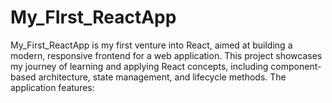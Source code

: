 # My_FIrst_ReactApp
My_First_ReactApp is my first venture into React, aimed at building a modern, responsive frontend for a web application. This project showcases my journey of learning and applying React concepts, including component-based architecture, state management, and lifecycle methods. The application features:
